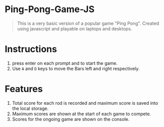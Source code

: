 # Ping-Pong-Game-JS
> This is a very basic version of a popular game "Ping Pong". Created using javascript and playable on laptops and desktops.
# Instructions
1. press enter on each prompt and to start the game.
2. Use `A` and `D` keys to move the Bars left and right respectively.
# Features
1. Total score for each rod is recorded and maximum score is saved into the local storage.
2. Maximum scores are shown at the start of each game to compete.
3. Scores for the ongoing game are shown on the console.
